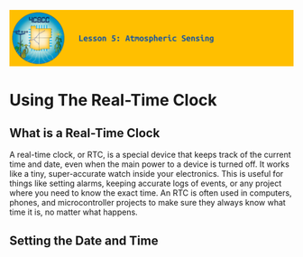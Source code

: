 ![header-lesson-05](assets/header-lesson-05.png)

# Using The Real-Time Clock

## What is a Real-Time Clock

A real-time clock, or RTC, is a special device that keeps track of the current time and date, even when the main power to a device is turned off. It works like a tiny, super-accurate watch inside your electronics. This is useful for things like setting alarms, keeping accurate logs of events, or any project where you need to know the exact time. An RTC is often used in computers, phones, and microcontroller projects to make sure they always know what time it is, no matter what happens.

## Setting the Date and Time


